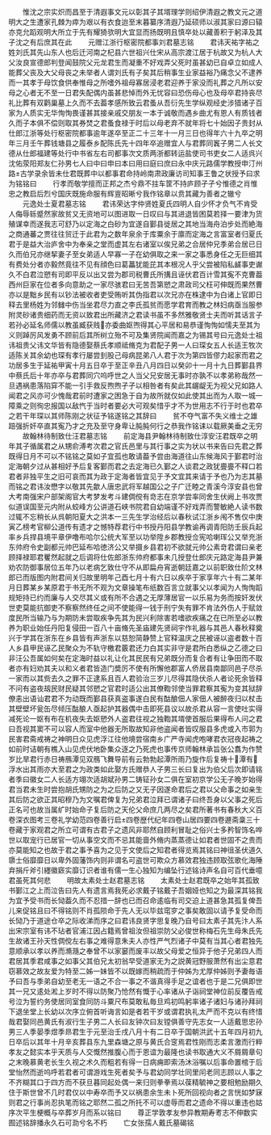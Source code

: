 <!-- { "loadSidebar": true } -->
　　惟沈之宗实炽而昌至于清遐事文元以彰其子其壻理学则绍伊清遐之教文元之道明大之生遭家孔棘为瘁为艰以有衣食迨至末暮纂序清遐乃延硕师以淑其家曰源曰辕亦克允蹈观明大所立于先有耀猗欤明大宜显而扬既明且慎卒处以藏善积于躬泽及其子沈之有后庶其在此
　　元赠江浙行枢密院都事刘君墓志铭
　　君讳天祐字祐之姓刘氏其先山东人也后迁河南之杞县六世祖兴仕宋从高宗渡江居于杭故又为杭人大父汝良宣德郎判登闻鼓院父元龙君生而凝重不好戏弄父死时虽甚幼已自卓立如成人能葬父丧及大父母丧之未举者人谓刘氏有子矣其后稍事生业家益裕乃痛念父不逮养而一其孝于母饮食供奉惟母之所嗜外祖母寡居浸老君迎养于家没而礼葬之凡所以安母之心者无不至一日君失配偶内虽甚悲悼而外无忧容曰恐伤母心也及母卒君持丧尽礼比葬有双鹳巢墓上久而不去葢孝感所致云君蚤从吾衍先生学纵观经史涉猎诸子百家为人质实无华恂恂畏谨甚其接亲戚交朋友一本于诚敬而遇乡曲尤有恩人有质钱者久而子本俱不偿则取其券焚之君蚤食禄于时后以母老弃不就年将七十始因子贵封从仕郎江浙等处行枢密院都事逾年遂卒至正二十三年十一月三日也得年六十九卒之明年三月壬午葬钱塘县之履泰乡配陈氏先十四年卒追赠宜人与君葬同竁子男二人长文德从仕郎福建等处行中书省左右司都事次文质两浙都转运盐使司书吏女二人适呉兴沈佑荥阳郑友仁孙男七人曰中曰申曰本曰用曰庭曰庶曰永中庆元路儒学教授申汀州路古学录余皆未仕君既葬中以都事君命持岭南肃政廉访司知事王鲁之状授予曰求为铭铭曰
　　行孝而敬学擅而正邦之杰兮鼎不拄车筐不持庐顾孑孑兮惟德之肖惟忠之教启后烈兮国庆既施命服有辉亶昭晰兮我作铭章以贲其藏为善者之辙兮
　　元逸处士夏君墓志铭
　　君讳荣达字仲贤姓夏氏四明人自少怀才负气不肯受人侮辱轹蹙然家故贫又无资地可以图进取一日叹曰与其进退皆困莫若择一要津为货殖谋幸而遂我志可舒乃以定海之白砂为宜遂自鄞县徙居之其地当海舟泊步处而絶海之商通蕃之贾往往贸迁于此君为之数年泉余于库粟余于廪而定海之言富室者归夏氏君于是益大治庐舍中为奉亲之堂而虚其左右诸室以俟兄弟之合居仲兄季弟合居已日久而伯兄亦继挈妻子至女弟适人早寡一子在幼俱取之来一家之事悉身任之无巨细其有费处分者亦毅然竟往不见有顔色曰葛藟犹能芘其本根况人乎父尝被陷私鹾事吏谳久不白君泣愬有司即平反以出又尝为郡司税曹氏所搆且诬伏君百计雪其寃不克曹葢西州巨家在位者多向意助之一家尽骇君曰无苦吾第愬之肃政司父枉可伸既而果然曹亦以是黜乡民有以钞法被收者吏受贿听其伪指君以次兄亦在株逮中为白诸上官即日释去里杨姓为邻雠中伤当坐君尽力直之李氏孤贫而愿学君育而教之林妇病亟当服参附灵砂诸贵细药而无资以致君出所藏济之君读书虽不多然雅敬贤士夫而听其话言子若孙必延名师儒以教虽臧获贱亦委曲妪喣得其心平居和易恭谨恂恂如懦夫至其为义则踔厉风发勇不顾前后其所树立殆不可及集贤院闻而嘉之为锡其号曰元逸处士祖讳祖贵父讳文华皆有隐德娶蔡氏孝顺祗脩克为君配子男一人曰琛女五人长适王牧次适陈关其余幼也琛有孝行屡尝刲股己母病昆弟八人君于次为第四皆僇力起家而君之功居多生于延祐甲寅十月五日卒于至正辛丑八月四日以癸卯十一月十九日葬鄞县界中蔡氏后十年亦卒与君葬同穴呜呼世之人当父兄安居无事时亦孰不以孝弟称哉然一旦遇祸患落陷穽不能一引手救反煦煦孑孑以相咎者有矣此其龌龊无为视父兄如路人闻君之风亦可少愧哉君前时遭家之困急于自为故所就仅如此使其出而为人取一城一障乘之则徇忠报国以敌忾于当时者要必大可观矣惜乎才不为世用志不行于时也君卒之若干年琛以其师陈刚之状征予铭遂铭之其辞曰
　　贫不夺气富不失义维士之雄踣强折奸卒直其寃乃才之充及至守身卑让肫肫何行之恭我作铭诔以载厥美垂之无穷
　　故翰林待制致仕汪君墓志铭
　　前定海县尹翰林待制致仕淳安汪君既卒之明年其子循属君之从甥俞溥考次君之官氏邑里与其行事之实为状以书来告曰先君之葬既得日月不可以不铭铭之莫如子宜孤也敢请葢予尝由海道往山东候海风于鄞君时治定海朝夕过从甚相好予后复客鄞而君之去定海已久鄞之人谈君之政犹亹亹不释口若君者非独平生之旧可哀而其为政于定海者皆宜见于予文宜其来请于予也乃为志其墓而铭之君讳汝懋字以敬其先歙人唐忠武将军越国公之子广迁睦之青溪今淳安县也曾大考南强宋户部架阁官大考梦发考斗建倜傥有竒志在京学尝率同舍生伏阙上书攻贾似道误国至元内附从蛟峰方公讲道石峡书院君自幼端谨不好戏弄而警敏絶人读书数过辄不忘稍长从呉朝阳夏大之洪本一三先生学治经后以春秋试江浙乡闱不售仅中庚寅乙榜考官柳公道传有遗才之憾特荐君行中书授丹阳县学教谕再调青阳防壬辰兵起率乡兵捍县境平章伊噜布哈尔公统大军至以功举陞乡郡教授佥宪哈喇珲公又举充浙东帅府令史副都元帅巴延布哈徳济公又举摄乡县君初不欲就元帅公素竒君谓曰亲老顾择禄耶君矍然起就之后调将仕佐郎浙东帅府都事未几授登仕郎庆元路定海县尹兼劝农防御事居位五年乃以老病乞致仕守不从即扁舟宵逝朝廷嘉之以前职致仕阶文林郎已而版图内附君间关归故里明年己酉七月十有六日以疾卒于家享年六十有二某年月日葬某乡某原君于书无所不观为文章操笔布纸数百言立就事父以孝闻为人恂恂蹈规矩持已约而廉与人交尽其义或有所不合遇之无厚薄居官一以乐易为务而按奸发伏世吏莫能抗御吏不察察然终任之间不使能得一钱于刑宁失有罪不肯法外伤人于赋敛度民所当输乃与为期防未尝取疾争先其为民兴利除害若嗜欲疾痛之在已所至必以教养为职业始任丹阳复侵田一百八十亩脩先圣庙建先贤祠宇作礼器与其邑人春秋释奠兴于学其在浙东在乡县皆有声浙东以慈恕简静赞上官释温庆之民被诬以盗者数十百人乡县甲民诬乙民聚众为不轨守檄君覈君还力白其实非守是君所白悉纵之乙德之曰非汪公吾属如何矣在定海时益以礼让化其民民有兄弟既分而复合者有让争田而不取者亦有妇劝其夫以和义者君皆造门奬厉不使有所懈他郡富人侨居县南鄙同邑子尽杀一家而以其赀去久之罪不正逮系且百人君验治三岁儿尽得其隐伏杀人者论死余皆释不问有盗夜刼民财民疑其邻愬之官君时适公出其僚鞫邻使当罪君察其寃为变其狱辞僚恚出语讪君君不为动既而鄞县获真盗事遂白民有酤酿佃人家佃人被醉夜归以杖击其壁壁坏瓮缶尽倾压酤酿人亟起护其器偶中击即死县议以故杀君从容一言使吐实得减死论一妪有布在机夜失去妪愬外人盗君往视之独鞫其壻使首服后果得布人问之君曰吾视其窦不可以容人而室中他器无所取故知非他盗闻者皆叹服县多虎或入市郭为民害君斋戒祷之神明日众见虎浮江往他境尝宿南乡广严寺闻虎咆哮君衣冠夜起祷之如前时诘朝有樵入山见虎伏地卧集众逐之乃死虎也事传京师翰林承旨张公翥为作赞岁比旱君行赤日祷鴈潭见双鴈飞舞导前有云勃勃起潭所雨乃旋作后复祷十潭有浮水出其雨亦大至君之为政类如此娶方氏赠恭人子男三长曰复出为伯父后次即请铭者季曰徽女二人长适方翊次适胡斌孙男二铸钲孙女二俱在室初京学公无子晚岁始得君当君未生时尝抱胡氏甥防之为之后防之又无子因遂命君后之君以父命事之如亲生其后防之欲正其昭穆乃为文嘱君俾复为兄弟君泣拜已谓诸子曰终吾身以父事之死后正名可也故当属纩时始命子复后防之天伦父命庶几两尽之矣君所著书有春秋大义百卷深衣图考三卷礼学幼范四卷善行启四卷歴代纪年四卷山居四要四卷遯斋稾三十卷藏于家观君之所立可谓有古君子之遗风非耶然自顾利冒耻之俗兴士多矜智饰名哗世以取宠行已居官一切从事空文而不忌其能啬外脩内蒸蒸德让如君者世固不之贵而亦莫能知之也故于君之事予喜为之见于文使后之知君者得览焉其铭曰神徂圣伏道久隳士俗靡靡日以卑外固藩饰内则非谓名可盗世可欺众方慕效君独违顾取弦歌化海陲弃捐斤斧引纆徽窽实靡订识者谁有儒一生心独知为编坠行述铭诗声名自可百代垂噫君虽死其何悲
　　明故太素处士赵君墓志铭
　　太素处士赵君既卒之始年其孤致书鄞江之上而泣告曰先人有遗言焉我死必求戴子铭戴子吾姻娅也知之为最深其铭我为宜予受书而长恸葢久而不忍措一辞也已而召命逺临有司交迫上道甚急其孤复俾吾儿来促铭且曰不得铭则不肖孤陨命于先人无以毕兹窀穸之事矣敢固以请予复受命而长恸乃于道途仓卒之际收涕而序之曰君讳良贤字思复晚乃自号曰太素子其先汴人系出宋宗室有讳不玷者官浦江因占籍焉曾祖汝但祖崇防父必俊世称梅石先生母朱氏先生故诸王孙天性倜傥左右事之难得意朱夫人亦性严气烈诸子中莫有当其心者君独先意顺承以孝以养而滫瀡之奉曾不以家窭而废丰以故父母爱之恒异于他子兄弟四人而君居其季君咸事之如事父其伯兄太初翁早受道家无为之説黄冠野服萧然有出尘意君窃慕效之故友爱为特至二姊一妹皆不以既嫁而稍疏而于仲姊为尤厚仲姊则予妻毎语予曰吾与季弟自幼至老无一语之不合一事之不谐真得手足之谊者也于是二兄俱即世其一兄又逺处淞上岁时不得以防聚乃怆然有慨于心率诸从子诣祠堂神位前反覆告戒号泣为誓约务使居同室食同防斗粟尺布莫敢私毎旦鸡初鸣躬率诸子诸妇与诸孙拜祠下退坐堂上长幼以次序立俯首听诲言如是者若干岁或谓君执礼太严而不克以有终惜哉君娶同邑黄氏有淑行生子男二人长曰友钟次曰友镗俱善守先志女一人适戴思忠孙男三人季晏季煜季昻君生于元至治壬戌八月十有二日卒于国朝洪武十五年四月初九日卒后以其年十月辛亥葬县东九里森塘之原与黄氏合窆焉君性刚而志柔言激而行粹孝友之懿实本乎天质与人交慨然推腹心而于恩谊为最隆也读书取通大义不屑屑章句之末晚慕黄老长生久视之术久而粗若有得一日病痈即索汤沐浴嘱以后事命置棺于后堂怡然而逝呜呼若君者可谓游戏生死者矣予与君幼同学壮同里闬老同志顾以人事之不齐糊其口于四方而不获旦暮同起处偶一来归则拳拳焉以葆精毓神之要相勉励期久住于斯世曾不几时君仅以中寿卒而予又以祸患余生未卜死所回视向者之言恍如梦寐则君之行事尚忍执笔而铭之耶然二孤之所托不可以虚辱而君之遗命不得以重违也姑序次平生梗概与卒葬岁月而系以铭曰
　　尊正学敦孝友参异教期寿耉志不伸数实囿述铭辞播永久石可泐兮名不朽
　　亡女张孺人戴氏墓碣铭
